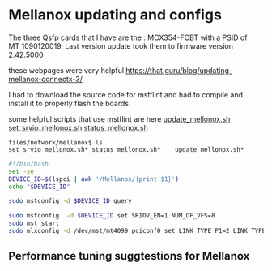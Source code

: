 # Mellanox updating and configs

The three Qsfp cards that I have are the :
MCX354-FCBT with a PSID of MT_1090120019.  Last version update took them to firmware version 2.42.5000

these webpages were very helpful
https://that.guru/blog/updating-mellanox-connectx-3/

I had to download the source code for mstflint and had to compile and install it to properly flash the boards.


some helpful scripts that use mstflint are here
[update_mellonox.sh](files/network/mellanox/update_mellonox.sh)
[set_srvio_mellonox.sh](files/network/mellanox/set_srvio_mellonox.sh)
[status_mellonox.sh](files/network/mellanox/status_mellonox.sh)

```
files/network/mellanox$ ls
set_srvio_mellonox.sh* status_mellonox.sh*    update_mellonox.sh*
```

```bash
#!/bin/bash
set -xe
DEVICE_ID=$(lspci | awk '/Mellanox/{print $1}')
echo "$DEVICE_ID"

sudo mstconfig -d $DEVICE_ID query

sudo mstconfig  -d $DEVICE_ID set SRIOV_EN=1 NUM_OF_VFS=8
sudo mst start
sudo mlxconfig -d /dev/mst/mt4099_pciconf0 set LINK_TYPE_P1=2 LINK_TYPE_P2=2
```

## Performance tuning suggtestions for Mellanox
